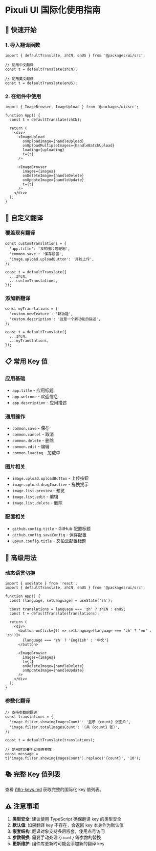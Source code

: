 # Pixuli UI 国际化使用指南

## 🚀 快速开始

### 1. 导入翻译函数

```tsx
import { defaultTranslate, zhCN, enUS } from '@packages/ui/src';

// 使用中文翻译
const t = defaultTranslate(zhCN);

// 使用英文翻译
const t = defaultTranslate(enUS);
```

### 2. 在组件中使用

```tsx
import { ImageBrowser, ImageUpload } from '@packages/ui/src';

function App() {
  const t = defaultTranslate(zhCN);

  return (
    <div>
      <ImageUpload
        onUploadImage={handleUpload}
        onUploadMultipleImages={handleBatchUpload}
        loading={uploading}
        t={t}
      />

      <ImageBrowser
        images={images}
        onDeleteImage={handleDelete}
        onUpdateImage={handleUpdate}
        t={t}
      />
    </div>
  );
}
```

## 🎨 自定义翻译

### 覆盖现有翻译

```tsx
const customTranslations = {
  'app.title': '我的图片管理器',
  'common.save': '保存设置',
  'image.upload.uploadButton': '开始上传',
};

const t = defaultTranslate({
  ...zhCN,
  ...customTranslations,
});
```

### 添加新翻译

```tsx
const myTranslations = {
  'custom.newFeature': '新功能',
  'custom.description': '这是一个新功能的描述',
};

const t = defaultTranslate({
  ...zhCN,
  ...myTranslations,
});
```

## 📋 常用 Key 值

### 应用基础

- `app.title` - 应用标题
- `app.welcome` - 欢迎信息
- `app.description` - 应用描述

### 通用操作

- `common.save` - 保存
- `common.cancel` - 取消
- `common.delete` - 删除
- `common.edit` - 编辑
- `common.loading` - 加载中

### 图片相关

- `image.upload.uploadButton` - 上传按钮
- `image.upload.dragInactive` - 拖拽提示
- `image.list.preview` - 预览
- `image.list.edit` - 编辑
- `image.list.delete` - 删除

### 配置相关

- `github.config.title` - GitHub 配置标题
- `github.config.saveConfig` - 保存配置
- `upyun.config.title` - 又拍云配置标题

## 🔧 高级用法

### 动态语言切换

```tsx
import { useState } from 'react';
import { defaultTranslate, zhCN, enUS } from '@packages/ui/src';

function App() {
  const [language, setLanguage] = useState('zh');

  const translations = language === 'zh' ? zhCN : enUS;
  const t = defaultTranslate(translations);

  return (
    <div>
      <button onClick={() => setLanguage(language === 'zh' ? 'en' : 'zh')}>
        {language === 'zh' ? 'English' : '中文'}
      </button>

      <ImageBrowser
        images={images}
        t={t}
        onDeleteImage={handleDelete}
        onUpdateImage={handleUpdate}
      />
    </div>
  );
}
```

### 参数化翻译

```tsx
// 支持参数的翻译
const translations = {
  'image.filter.showingImagesCount': '显示 {count} 张图片',
  'image.filter.totalImagesCount': '(共 {count} 张)',
};

const t = defaultTranslate(translations);

// 使用时需要手动替换参数
const message = t('image.filter.showingImagesCount').replace('{count}', '10');
```

## 📚 完整 Key 值列表

查看 [i18n-keys.md](./i18n-keys.md) 获取完整的国际化 key 值列表。

## ⚠️ 注意事项

1. **类型安全**: 建议使用 TypeScript 确保翻译 key 的类型安全
2. **默认值**: 如果翻译 key 不存在，会返回 key 本身作为默认值
3. **嵌套结构**: 翻译对象支持多层嵌套，使用点号访问
4. **参数替换**: 需要手动处理 `{count}` 等参数的替换
5. **更新维护**: 组件库更新时可能会添加新的翻译 key
